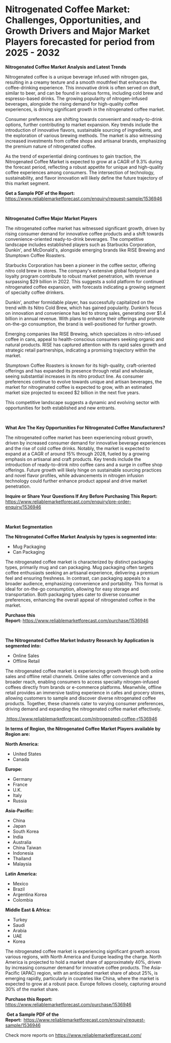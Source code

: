 <p><h1>Nitrogenated Coffee Market: Challenges, Opportunities, and Growth Drivers and Major Market Players forecasted for period from 2025 - 2032</h1></p><p><strong>Nitrogenated Coffee Market Analysis and Latest Trends</strong></p>
<p><p>Nitrogenated coffee is a unique beverage infused with nitrogen gas, resulting in a creamy texture and a smooth mouthfeel that enhances the coffee-drinking experience. This innovative drink is often served on draft, similar to beer, and can be found in various forms, including cold brew and espresso-based drinks. The growing popularity of nitrogen-infused beverages, alongside the rising demand for high-quality coffee experiences, is driving significant growth in the nitrogenated coffee market. </p><p>Consumer preferences are shifting towards convenient and ready-to-drink options, further contributing to market expansion. Key trends include the introduction of innovative flavors, sustainable sourcing of ingredients, and the exploration of various brewing methods. The market is also witnessing increased investments from coffee shops and artisanal brands, emphasizing the premium nature of nitrogenated coffee.</p><p>As the trend of experiential dining continues to gain traction, the Nitrogenated Coffee Market is expected to grow at a CAGR of 9.3% during the forecast period, reflecting a robust appetite for unique and high-quality coffee experiences among consumers. The intersection of technology, sustainability, and flavor innovation will likely define the future trajectory of this market segment.</p></p>
<p><strong>Get a Sample PDF of the Report:&nbsp;</strong> <a href="https://www.reliablemarketforecast.com/enquiry/request-sample/1536946?utm_campaign=2758&utm_medium=2&utm_source=Github&utm_content=ia&utm_term=07042025&utm_id=nitrogenated-coffee">https://www.reliablemarketforecast.com/enquiry/request-sample/1536946</a></p>
<p>&nbsp;</p>
<p><strong>Nitrogenated Coffee Major Market Players</strong></p>
<p><p>The nitrogenated coffee market has witnessed significant growth, driven by rising consumer demand for innovative coffee products and a shift towards convenience-oriented ready-to-drink beverages. The competitive landscape includes established players such as Starbucks Corporation, Dunkin', and McDonald's, alongside emerging brands like RISE Brewing and Stumptown Coffee Roasters.</p><p>Starbucks Corporation has been a pioneer in the coffee sector, offering nitro cold brew in stores. The company's extensive global footprint and a loyalty program contribute to robust market penetration, with revenue surpassing $29 billion in 2022. This suggests a solid platform for continued nitrogenated coffee expansion, with forecasts indicating a growing segment of specialty coffee drinkers.</p><p>Dunkin', another formidable player, has successfully capitalized on the trend with its Nitro Cold Brew, which has gained popularity. Dunkin’s focus on innovation and convenience has led to strong sales, generating over $1.4 billion in annual revenue. With plans to enhance their offerings and promote on-the-go consumption, the brand is well-positioned for further growth.</p><p>Emerging companies like RISE Brewing, which specializes in nitro-infused coffee in cans, appeal to health-conscious consumers seeking organic and natural products. RISE has captured attention with its rapid sales growth and strategic retail partnerships, indicating a promising trajectory within the market.</p><p>Stumptown Coffee Roasters is known for its high-quality, craft-oriented offerings and has expanded its presence through retail and wholesale, seeing substantial increases in its nitro product line. As consumer preferences continue to evolve towards unique and artisan beverages, the market for nitrogenated coffee is expected to grow, with an estimated market size projected to exceed $2 billion in the next five years. </p><p>This competitive landscape suggests a dynamic and evolving sector with opportunities for both established and new entrants.</p></p>
<p>&nbsp;</p>
<p><strong>What Are The Key Opportunities For Nitrogenated Coffee Manufacturers?</strong></p>
<p><p>The nitrogenated coffee market has been experiencing robust growth, driven by increased consumer demand for innovative beverage experiences and the rise of cold coffee drinks. Notably, the market is expected to expand at a CAGR of around 15% through 2028, fueled by a growing emphasis on artisanal and craft products. Key trends include the introduction of ready-to-drink nitro coffee cans and a surge in coffee shop offerings. Future growth will likely hinge on sustainable sourcing practices and novel flavor profiles, while advancements in nitrogen infusion technology could further enhance product appeal and drive market penetration.</p></p>
<p><strong>Inquire or Share Your Questions If Any Before Purchasing This Report:</strong> <a href="https://www.reliablemarketforecast.com/enquiry/pre-order-enquiry/1536946?utm_campaign=2758&utm_medium=2&utm_source=Github&utm_content=ia&utm_term=07042025&utm_id=nitrogenated-coffee">https://www.reliablemarketforecast.com/enquiry/pre-order-enquiry/1536946</a></p>
<p>&nbsp;</p>
<p><strong>Market Segmentation</strong></p>
<p><strong>The Nitrogenated Coffee Market Analysis by types is segmented into:</strong></p>
<p><ul><li>Mug Packaging</li><li>Can Packaging</li></ul></p>
<p><p>The nitrogenated coffee market is characterized by distinct packaging types, primarily mug and can packaging. Mug packaging often targets coffee enthusiasts seeking an artisanal experience, delivering a premium feel and ensuring freshness. In contrast, can packaging appeals to a broader audience, emphasizing convenience and portability. This format is ideal for on-the-go consumption, allowing for easy storage and transportation. Both packaging types cater to diverse consumer preferences, enhancing the overall appeal of nitrogenated coffee in the market.</p></p>
<p><strong>Purchase this Report:&nbsp;</strong><a href="https://www.reliablemarketforecast.com/purchase/1536946?utm_campaign=2758&utm_medium=2&utm_source=Github&utm_content=ia&utm_term=07042025&utm_id=nitrogenated-coffee">https://www.reliablemarketforecast.com/purchase/1536946</a></p>
<p>&nbsp;</p>
<p><strong>The Nitrogenated Coffee Market Industry Research by Application is segmented into:</strong></p>
<p><ul><li>Online Sales</li><li>Offline Retail</li></ul></p>
<p><p>The nitrogenated coffee market is experiencing growth through both online sales and offline retail channels. Online sales offer convenience and a broader reach, enabling consumers to access specialty nitrogen-infused coffees directly from brands or e-commerce platforms. Meanwhile, offline retail provides an immersive tasting experience in cafes and grocery stores, allowing customers to sample and discover diverse nitrogenated coffee products. Together, these channels cater to varying consumer preferences, driving demand and expanding the nitrogenated coffee market effectively.</p></p>
<p><a href="https://www.reliablemarketforecast.com/nitrogenated-coffee-r1536946?utm_campaign=2758&utm_medium=2&utm_source=Github&utm_content=ia&utm_term=07042025&utm_id=nitrogenated-coffee">&nbsp;https://www.reliablemarketforecast.com/nitrogenated-coffee-r1536946</a></p>
<p><strong>In terms of Region, the Nitrogenated Coffee Market Players available by Region are:</strong></p>
<p>
    <p> <strong> North America: </strong>
        <ul>
            <li>United States</li>
            <li>Canada</li>
        </ul>
        </p> 
    <p> <strong> Europe: </strong>
        <ul>
            <li>Germany</li>
            <li>France</li>
            <li>U.K.</li>
            <li>Italy</li>
            <li>Russia</li>
        </ul>
        </p> 
    <p> <strong> Asia-Pacific: </strong>
        <ul>
            <li>China</li>
            <li>Japan</li>
            <li>South Korea</li>
            <li>India</li>
            <li>Australia</li>
            <li>China Taiwan</li>
            <li>Indonesia</li>
            <li>Thailand</li>
            <li>Malaysia</li>
        </ul>
        </p> 
    <p> <strong> Latin America: </strong>
        <ul>
            <li>Mexico</li>
            <li>Brazil</li>
            <li>Argentina Korea</li>
            <li>Colombia</li>
        </ul>
        </p> 
    <p> <strong> Middle East & Africa: </strong>
        <ul>
            <li>Turkey</li>
            <li>Saudi</li>
            <li>Arabia</li>
            <li>UAE</li>
            <li>Korea</li>
        </ul>
    </p>
    </p>
<p><p>The nitrogenated coffee market is experiencing significant growth across various regions, with North America and Europe leading the charge. North America is projected to hold a market share of approximately 40%, driven by increasing consumer demand for innovative coffee products. The Asia-Pacific (APAC) region, with an anticipated market share of about 25%, is emerging rapidly, particularly in countries like China, where the market is expected to grow at a robust pace. Europe follows closely, capturing around 30% of the market share.</p></p>
<p><strong>Purchase this Report: </strong><a href="https://www.reliablemarketforecast.com/purchase/1536946?utm_campaign=2758&utm_medium=2&utm_source=Github&utm_content=ia&utm_term=07042025&utm_id=nitrogenated-coffee">https://www.reliablemarketforecast.com/purchase/1536946</a></p>
<p>&nbsp;<strong>Get a Sample PDF of the Report:&nbsp;&nbsp;</strong><a href="https://www.reliablemarketforecast.com/enquiry/request-sample/1536946?utm_campaign=2758&utm_medium=2&utm_source=Github&utm_content=ia&utm_term=07042025&utm_id=nitrogenated-coffee">https://www.reliablemarketforecast.com/enquiry/request-sample/1536946</a></p>
<p><strong></strong></p>
<p>Check more reports on <a href="https://www.reliablemarketforecast.com/?utm_campaign=2758&utm_medium=2&utm_source=Github&utm_content=ia&utm_term=07042025&utm_id=nitrogenated-coffee">https://www.reliablemarketforecast.com/</a></p>